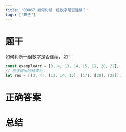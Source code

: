 ```yaml
---
title: '00067 如何判断一组数字是否连续？'
tags: ['算法']
---
```


# 题干

如何判断一组数字是否连续，如：

```jsx
const exampleArr = [3, 4, 13, 14, 15, 17, 20, 22];
// 应该得出的结果为：
let res = [[3, 4], [13, 14, 15], [17], [20], [22]];
```

# 正确答案



# 总结



<script>
  function func(arr) {
    const res = [];
    let temp = [];
    for (let i = 0; i < arr.length; i++) {
      const next = arr[i + 1]
      if (typeof next !== 'number') {
        res.push([arr[i]])
        break
      }
      if (next === arr[i] + 1) {
        temp.push(arr[i])
      } else {
        temp.push(arr[i])
        res.push(temp)
        temp = []
      }
    }
    return res
  }
  console.log(func([3, 4, 13, 14, 15, 17, 20, 22]))
</script>